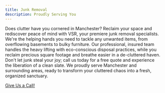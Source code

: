 ```yaml
---
title: Junk Removal
description: Proudly Serving You
---
```


Does clutter have you cornered in Manchester? Reclaim your space and rediscover peace of mind with VSR, your premiere junk removal specialists. We're the helping hands you need to tackle any unwanted items, from overflowing basements to bulky furniture. Our professional, insured team handles the heavy lifting with eco-conscious disposal practices, while you reclaim precious square footage and breathe easier in a de-cluttered haven. Don't let junk steal your joy; call us today for a free quote and experience the liberation of a clean slate. We proudly serve Manchester and surrounding areas, ready to transform your cluttered chaos into a fresh, organized sanctuary.

[Give Us a Call!](/contact)
